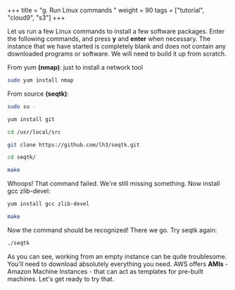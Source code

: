 +++
title = "g. Run Linux commands "
weight = 90
tags = ["tutorial", "cloud9", "s3"]
+++

Let us run a few Linux commands to install a few software packages. Enter the following commands, and press **y** and **enter** when necessary. The instance that we have started is completely blank and does not contain any downloaded programs or software. We will need to build it up from scratch.  

From yum **(nmap)**: just to install a network tool

```bash
sudo yum install nmap
```

From source **(seqtk)**:
```bash
sudo su -
```
```bash
yum install git
```
```bash
cd /usr/local/src
```
```bash
git clone https://github.com/lh3/seqtk.git
```
```bash
cd seqtk/
```
```bash
make
```
Whoops! That command failed. We're still missing something. Now install gcc zlib-devel: 
```bash
yum install gcc zlib-devel
```
```bash
make
```
Now the command should be recognized! There we go. Try seqtk again:
```bash
./seqtk
```
  
As you can see, working from an empty instance can be quite troublesome. You'll need to download absolutely everything you need. AWS offers **AMIs** - Amazon Machine Instances - that can act as templates for pre-built machines. Let's get ready to try that.

